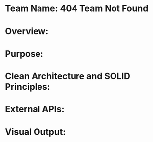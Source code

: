 # Team Name: 404 Team Not Found


# Overview:


# Purpose:


# Clean Architecture and SOLID Principles:


# External APIs:


# Visual Output:


